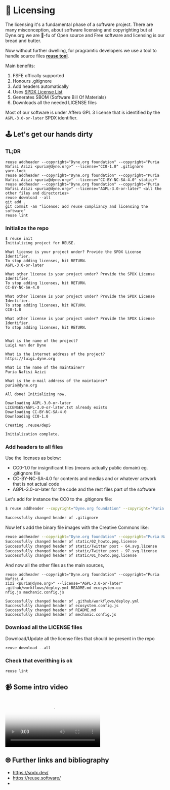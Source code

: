 # 📜 Licensing

The licensing it's a fundamental phase of a software project.
There are many misconception, about software licensing and copyrighting but at Dyne.org we 
are 🥷-fu of Open source and Free software and licensing is our bread and butter.

Now without further dwelling, for pragramtic developers we use a tool to handle
source files **[reuse tool](https://reuse.software/)**.

Main benefits:
 1. FSFE offically supported
 1. Honours .gitignore
 1. Add headers automatically
 1. Uses [SPDX License List](https://spdx.org/licenses/)
 1. Generates SBOM (Software Bill Of Materials)
 1. Downloads all the needed LICENSE files

Most of our software is under Affero GPL 3 license that is identified by the `AGPL-3.0-or-later` SPDX identifier.

## 🕹️ Let's get our hands dirty


### TL;DR

```
reuse addheader --copyright="Dyne.org foundation" --copyright="Puria Nafisi Azizi <puria@dyne.org>" --license="CC0-1.0" .gitignore yarn.lock
reuse addheader --copyright="Dyne.org foundation" --copyright="Puria Nafisi Azizi <puria@dyne.org>" --license="CC-BY-NC-SA-4.0" static/* 
reuse addheader --copyright="Dyne.org foundation" --copyright="Puria Nafisi Azizi <puria@dyne.org>" --license="AGPL-3.0-or-later" <all the other files and directories>
reuse download --all
git add .
git commit -am "license: add reuse compliancy and licensing the software"
reuse lint
```

### Initialize the repo

```bash::6,10,14,21,24,27,30
$ reuse init
Initializing project for REUSE.

What license is your project under? Provide the SPDX License Identifier.
To stop adding licenses, hit RETURN.
AGPL-3.0-or-later

What other license is your project under? Provide the SPDX License Identifier.
To stop adding licenses, hit RETURN.
CC-BY-NC-SA-4.0

What other license is your project under? Provide the SPDX License Identifier.
To stop adding licenses, hit RETURN.
CC0-1.0

What other license is your project under? Provide the SPDX License Identifier.
To stop adding licenses, hit RETURN.


What is the name of the project?
Luigi van der Dyne

What is the internet address of the project?
https://luigi.dyne.org

What is the name of the maintainer?
Puria Nafisi Azizi

What is the e-mail address of the maintainer?
puria@dyne.org

All done! Initializing now.

Downloading AGPL-3.0-or-later
LICENSES/AGPL-3.0-or-later.txt already exists
Downloading CC-BY-NC-SA-4.0
Downloading CC0-1.0

Creating .reuse/dep5

Initialization complete. 
```

### Add headers to all files

Use the licenses as below:
* CC0-1.0 for insignificant files (means actually public domain) eg. .gitignore file
* CC-BY-NC-SA-4.0 for contents and medias and or whatever artwork that is not actual code
* AGPL-3.0-or-later for the code and the rest files part of the software

Let's add for instance the CC0 to the .gitignore file:

```bash
$ reuse addheader --copyright="Dyne.org foundation" --copyright="Puria Nafisi Azizi <puria@dyne.org>" --license="CC0-1.0" .gitignore

Successfully changed header of .gitignore
```

Now let's add the binary file images with the Creative Commons like:

```bash
reuse addheader --copyright="Dyne.org foundation" --copyright="Puria Nafisi A zizi <puria@dyne.org>" --license="CC-BY-NC-SA-4.0" static/* 
Successfully changed header of static/02_howto.png.license
Successfully changed header of static/Twitter post - 64.svg.license
Successfully changed header of static/Twitter post - 97.svg.license
Successfully changed header of static/01_howto.png.license
```

And now all the other files as the main sources,

```
reuse addheader --copyright="Dyne.org foundation" --copyright="Puria Nafisi A
zizi <puria@dyne.org>" --license="AGPL-3.0-or-later" .github/workflows/deploy.yml README.md ecosystem.co
nfig.js mechanic.config.js

Successfully changed header of .github/workflows/deploy.yml
Successfully changed header of ecosystem.config.js
Successfully changed header of README.md
Successfully changed header of mechanic.config.js
```

### Download all the LICENSE files

Download/Update all the license files that should be present in the repo

```
reuse download --all
```


### Check that everithing is ok

```
reuse lint
```

## 📹 Some intro video

<video controls="controls" poster="/img/poster.jpg" crossorigin="crossorigin">
  <source src="https://download.fsfe.org/videos/reuse/reuse_software_en_desktop.mp4" type="video/mp4; codecs=&quot;avc1.42E01E, mp4a.40.2&quot;" media="screen and (min-device-width:1000px)">
  <source src="https://download.fsfe.org/videos/reuse/reuse_software_en_desktop.webm" type="video/webm; codecs=&quot;vp9, opus&quot;" media="screen and (min-device-width:1000px)">
  <source src="https://download.fsfe.org/videos/reuse/reuse_software_en_mobile.mp4" type="video/mp4; codecs=&quot;avc1.42E01E, mp4a.40.2&quot;" media="screen and (max-device-width:999px)">
  <source src="https://download.fsfe.org/videos/reuse/reuse_software_en_mobile.webm" type="video/webm; codecs=&quot;vp9, opus&quot;" media="screen and (max-device-width:999px)">

  <track src="https://download.fsfe.org/videos/reuse/subtitles/webvtt/reuse_en.vtt" kind="subtitles" srclang="en" label="English">
</video>

## 🌐 Further links and bibliography

* https://spdx.dev/
* https://reuse.software/
* 
